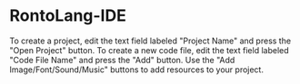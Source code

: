# RontoLang-IDE
To create a project, edit the text field labeled "Project Name" and press the "Open Project" button.
To create a new code file, edit the text field labeled "Code File Name" and press the "Add" button.
Use the "Add Image/Font/Sound/Music" buttons to add resources to your project.
